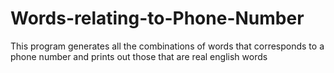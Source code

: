 # Words-relating-to-Phone-Number
This program generates all the combinations of words that corresponds to a phone number and prints out those that are real english words 
